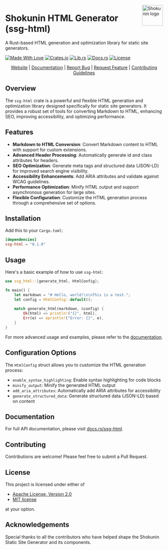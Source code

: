 <!-- markdownlint-disable MD033 MD041 -->
<img src="https://kura.pro/shokunin/images/logos/shokunin.svg"
alt="Shokunin logo" height="66" align="right" />
<!-- markdownlint-enable MD033 MD041 -->

# Shokunin HTML Generator (ssg-html)

A Rust-based HTML generation and optimization library for static site generators.

[![Made With Love][made-with-rust]][14] [![Crates.io][crates-badge]][8] [![Lib.rs][libs-badge]][10] [![Docs.rs][docs-badge]][9] [![License][license-badge]][2]

<!-- markdownlint-disable MD033 MD041 -->
<center>
<!-- markdownlint-enable MD033 MD041 -->

[Website][1] | [Documentation][9] | [Report Bug][4] | [Request Feature][4] | [Contributing Guidelines][5]

<!-- markdownlint-disable MD033 MD041 -->
</center>
<!-- markdownlint-enable MD033 MD041 -->

## Overview

The `ssg-html` crate is a powerful and flexible HTML generation and optimization library designed specifically for static site generators. It provides a robust set of tools for converting Markdown to HTML, enhancing SEO, improving accessibility, and optimizing performance.

## Features

- **Markdown to HTML Conversion**: Convert Markdown content to HTML with support for custom extensions.
- **Advanced Header Processing**: Automatically generate id and class attributes for headers.
- **SEO Optimization**: Generate meta tags and structured data (JSON-LD) for improved search engine visibility.
- **Accessibility Enhancements**: Add ARIA attributes and validate against WCAG guidelines.
- **Performance Optimization**: Minify HTML output and support asynchronous generation for large sites.
- **Flexible Configuration**: Customize the HTML generation process through a comprehensive set of options.

## Installation

Add this to your `Cargo.toml`:

```toml
[dependencies]
ssg-html = "0.1.0"
```

## Usage

Here's a basic example of how to use `ssg-html`:

```rust
use ssg_html::{generate_html, HtmlConfig};

fn main() {
    let markdown = "# Hello, world!\n\nThis is a test.";
    let config = HtmlConfig::default();
    
    match generate_html(markdown, &config) {
        Ok(html) => println!("{}", html),
        Err(e) => eprintln!("Error: {}", e),
    }
}
```

For more advanced usage and examples, please refer to the [documentation][9].

## Configuration Options

The `HtmlConfig` struct allows you to customize the HTML generation process:

- `enable_syntax_highlighting`: Enable syntax highlighting for code blocks
- `minify_output`: Minify the generated HTML output
- `add_aria_attributes`: Automatically add ARIA attributes for accessibility
- `generate_structured_data`: Generate structured data (JSON-LD) based on content

## Documentation

For full API documentation, please visit [docs.rs/ssg-html][9].

## Contributing

Contributions are welcome! Please feel free to submit a Pull Request.

## License

This project is licensed under either of

- [Apache License, Version 2.0](https://www.apache.org/licenses/LICENSE-2.0)
- [MIT license](https://opensource.org/licenses/MIT)

at your option.

## Acknowledgements

Special thanks to all the contributors who have helped shape the Shokunin Static Site Generator and its components.

[1]: https://shokunin.one
[2]: https://opensource.org/licenses/MIT
[4]: https://github.com/sebastienrousseau/shokunin/issues
[5]: https://github.com/sebastienrousseau/shokunin/blob/main/CONTRIBUTING.md
[8]: https://crates.io/crates/ssg-html
[9]: https://docs.rs/ssg-html
[10]: https://lib.rs/crates/ssg-html
[14]: https://www.rust-lang.org

[crates-badge]: https://img.shields.io/crates/v/ssg-html.svg?style=for-the-badge 'Crates.io badge'
[docs-badge]: https://img.shields.io/docsrs/ssg-html.svg?style=for-the-badge 'Docs.rs badge'
[libs-badge]: https://img.shields.io/badge/lib.rs-v0.1.0-orange.svg?style=for-the-badge 'Lib.rs badge'
[license-badge]: https://img.shields.io/crates/l/ssg-html.svg?style=for-the-badge 'License badge'
[made-with-rust]: https://img.shields.io/badge/rust-f04041?style=for-the-badge&labelColor=c0282d&logo=rust 'Made With Rust badge'

